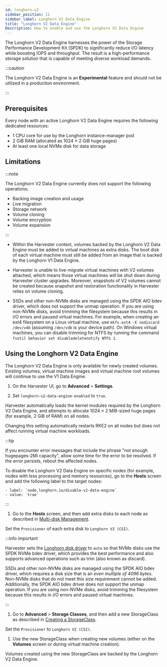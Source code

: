 ```yaml
---
id: longhorn-v2
sidebar_position: 11
sidebar_label: Longhorn V2 Data Engine
title: "Longhorn V2 Data Engine"
Description: How to enable and use the Longhorn V2 Data Engine
---
```


<head>
  <link rel="canonical" href="https://docs.harvesterhci.io/v1.5/advanced/longhorn-v2"/>
</head>

The Longhorn V2 Data Engine harnesses the power of the Storage Performance Development Kit (SPDK) to significantly reduce I/O latency while boosting IOPS and throughput. The result is a high-performance storage solution that is capable of meeting diverse workload demands.

:::caution

The Longhorn V2 Data Engine is an **Experimental** feature and should not be utilized in a production environment.

:::

## Prerequisites

Every node with an active Longhorn V2 Data Engine requires the following dedicated resources:

- 1 CPU core for use by the Longhorn instance-manager pod
- 2 GiB RAM (allocated as 1024 × 2 GiB huge pages)
- At least one local NVMe disk for data storage

## Limitations

:::note

The Longhorn V2 Data Engine currently does not support the following operations:

- Backing image creation and usage
- Live migration
- Storage network
- Volume cloning
- Volume encryption
- Volume expansion

:::

- Within the Harvester context, volumes backed by the Longhorn V2 Data Engine must be added to virtual machines as extra disks. The boot disk of each virtual machine must still be added from an image that is backed by the Longhorn V1 Data Engine.

- Harvester is unable to live-migrate virtual machines with V2 volumes attached, which means those virtual machines will be shut down during Harvester cluster upgrades. Moreover, snapshots of V2 volumes cannot be created because snapshot and restoration functionality in Harvester relies on volume cloning.

- SSDs and other non-NVMe disks are managed using the SPDK AIO bdev driver, which does not support the unmap operation. If you are using non-NVMe disks, avoid trimming the filesystem because this results in I/O errors and paused virtual machines. For example, when creating an ext4 filesystem on a Linux virtual machine, use `mkfs.ext4 -E nodiscard /dev/vdb` (assuming `/dev/vdb` is your device path). On Windows virtual machines, you can disable trimming for NTFS by running the command `fsutil behavior set disabledeletenotify NTFS 1`.

## Using the Longhorn V2 Data Engine

The Longhorn V2 Data Engine is only available for newly created volumes. Existing volumes, virtual machine images and virtual machine root volumes will continue to use the V1 Data Engine.

1. On the Harvester UI, go to **Advanced** > **Settings**.

1. Set `longhorn-v2-data-engine-enabled` to `true`.

  Harvester automatically loads the kernel modules required by the Longhorn V2 Data Engine, and attempts to allocate 1024 × 2 MiB-sized huge pages (for example, 2 GiB of RAM) on all nodes. 

  Changing this setting automatically restarts RKE2 on all nodes but does not affect running virtual machine workloads.

  :::tip

  If you encounter error messages that include the phrase "not enough hugepages-2Mi capacity", allow some time for the error to be resolved. If the error persists, reboot the affected nodes.
  
  To disable the Longhorn V2 Data Engine on specific nodes (for example, nodes with less processing and memory resources), go to the **Hosts** screen and add the following label to the target nodes:

    - label: `node.longhorn.io/disable-v2-data-engine`
    - value: `true`

  :::

1. Go to the **Hosts** screen, and then add extra disks to each node as described in [Multi-disk Management](../host/host.md#multi-disk-management). 

  Set the `Provisioner` of each extra disk to `Longhorn V2 (CSI)`.

  :::info important

  Harvester sets the [Longhorn disk driver](https://longhorn.io/docs/1.7.2/v2-data-engine/features/node-disk-support/) to `auto` so that NVMe disks use the SPDK NVMe bdev driver, which provides the best performance and also supports advanced operations such as trim (also known as discard).
  
  SSDs and other non-NVMe disks are managed using the SPDK AIO bdev driver, which requires a disk size that is an *even multiple of 4096 bytes*. Non-NVMe disks that do not meet this size requirement cannot be added.  Additionally, the SPDK AIO bdev driver does not support the unmap operation. If you are using non-NVMe disks, avoid trimming the filesystem because this results in I/O errors and paused virtual machines.

  :::

1. Go to **Advanced** > **Storage Classes**, and then add a new StorageClass as described in [Creating a StorageClass](storageclass.md#creating-a-storageclass). 

  Set the `Provisioner` to `Longhorn V2 (CSI)`.

1. Use the new StorageClass when creating new volumes (either on the **Volumes** screen or during virtual machine creation).

  Volumes created using the new StorageClass are backed by the Longhorn V2 Data Engine.